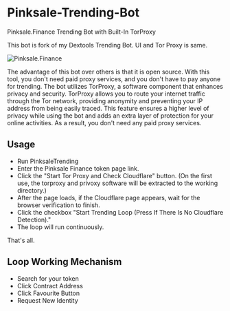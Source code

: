 # Pinksale-Trending-Bot
Pinksale.Finance Trending Bot with Built-In TorProxy

This bot is fork of my Dextools Trending Bot. UI and Tor Proxy is same.

![Pinksale.Finance](https://raw.githubusercontent.com/tractorAside/Dextools-Trending-Bot/main/DextoolsTrending.gif)

The advantage of this bot over others is that it is open source. With this tool, you don't need paid proxy services, and you don't have to pay anyone for trending.
The bot utilizes TorProxy, a software component that enhances privacy and security. 
TorProxy allows you to route your internet traffic through the Tor network, providing anonymity and preventing your IP address from being easily traced.
This feature ensures a higher level of privacy while using the bot and adds an extra layer of protection for your online activities.
As a result, you don't need any paid proxy services.

## Usage
- Run PinksaleTrending
- Enter the Pinksale Finance token page link.
- Click the "Start Tor Proxy and Check Cloudflare" button. (On the first use, the torproxy and privoxy software will be extracted to the working directory.)
- After the page loads, if the Cloudflare page appears, wait for the browser verification to finish.
- Click the checkbox "Start Trending Loop (Press If There Is No Cloudflare Detection)."
- The loop will run continuously.

That's all.

## Loop Working Mechanism
- Search for your token
- Click Contract Address
- Click Favourite Button
- Request New Identity

